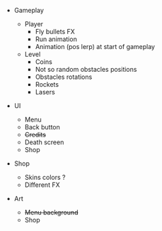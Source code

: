 * Gameplay
    * Player
        * Fly bullets FX
        * Run animation
        * Animation (pos lerp) at start of gameplay
    * Level
        * Coins
        * Not so random obstacles positions
        * Obstacles rotations
        * Rockets
        * Lasers
    

* UI
    * Menu
    * Back button
    * ~~Credits~~
    * Death screen
    * Shop
    
* Shop
    * Skins colors ?
    * Different FX

* Art
    * ~~Menu background~~
    * Shop
    